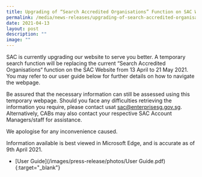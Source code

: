```yaml
---
title: Upgrading of “Search Accredited Organisations” Function on SAC Website
permalink: /media/news-releases/upgrading-of-search-accredited-organisations-function-on-sac-website/
date: 2021-04-13
layout: post
description: ""
image: ""
---
```

SAC is currently upgrading our website to serve you better. A temporary search function will be replacing the current “Search Accredited Organisations“ function on the SAC Website from 13 April to 21 May 2021. You may refer to our user guide below for further details on how to navigate the webpage. 

Be assured that the necessary information can still be assessed using this  temporary webpage. Should you face any difficulties retrieving the information you require, please contact usat sac@enterprisesg.gov.sg. Alternatively, CABs may also contact your respective SAC Account Managers/staff for assistance.

We apologise for any inconvenience caused.

Information available is best viewed in Microsoft Edge, and is accurate as of 9th April 2021. 


* [User Guide](/images/press-release/photos/User Guide.pdf){:target="\_blank"}